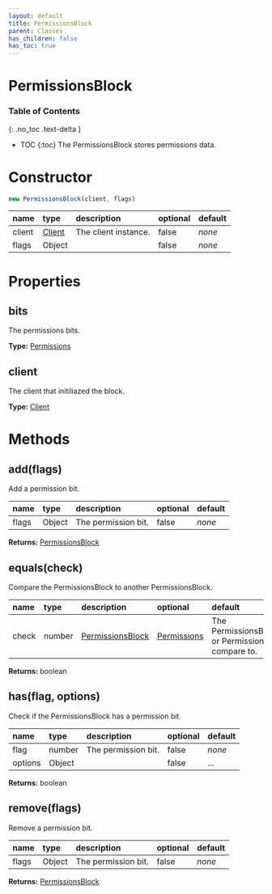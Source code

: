 ```yaml
---
layout: default
title: PermissionsBlock
parent: Classes
has_children: false
has_toc: true
---
```


# PermissionsBlock
### Table of Contents
{: .no_toc .text-delta }

- TOC
{:toc}
The PermissionsBlock stores permissions data.
# Constructor
```js
new PermissionsBlock(client, flags)
```

| name | type | description | optional | default |
|:-----|:-----|:------------|:---------|:--------|
| client | [Client](/classes/Client) | The client instance. | false | *none* |
| flags | Object |   | false | *none* |

# Properties
## bits
The permissions bits.

**Type:** [Permissions](/classes/Permissions)

## client
The client that initiliazed the block.

**Type:** [Client](/classes/Client)

# Methods
## add(flags)
Add a permission bit.

| name | type | description | optional | default |
|:-----|:-----|:------------|:---------|:--------|
| flags | Object | The permission bit. | false | *none* |

**Returns:** [PermissionsBlock](/classes/PermissionsBlock)

## equals(check)
Compare the PermissionsBlock to another PermissionsBlock.

| name | type | description | optional | default |
|:-----|:-----|:------------|:---------|:--------|
| check | number | [PermissionsBlock](/classes/PermissionsBlock) | [Permissions](/classes/Permissions) | The PermissionsBlock or Permissions to compare to. | false | *none* |

**Returns:** boolean

## has(flag, options)
Check if the PermissionsBlock has a permission bit.

| name | type | description | optional | default |
|:-----|:-----|:------------|:---------|:--------|
| flag | number | The permission bit. | false | *none* |
| options | Object |   | false | ... |

**Returns:** boolean

## remove(flags)
Remove a permission bit.

| name | type | description | optional | default |
|:-----|:-----|:------------|:---------|:--------|
| flags | Object | The permission bit. | false | *none* |

**Returns:** [PermissionsBlock](/classes/PermissionsBlock)

